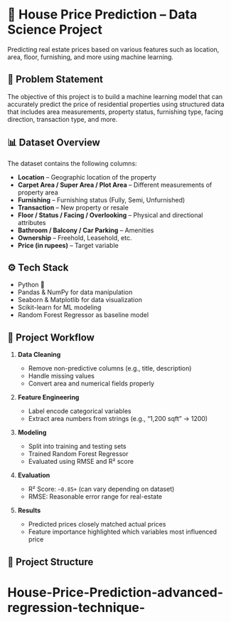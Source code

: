 # 🏡 House Price Prediction – Data Science Project

Predicting real estate prices based on various features such as location, area, floor, furnishing, and more using machine learning.

## 📌 Problem Statement

The objective of this project is to build a machine learning model that can accurately predict the price of residential properties using structured data that includes area measurements, property status, furnishing type, facing direction, transaction type, and more.


## 📊 Dataset Overview

The dataset contains the following columns:

- **Location** – Geographic location of the property  
- **Carpet Area / Super Area / Plot Area** – Different measurements of property area  
- **Furnishing** – Furnishing status (Fully, Semi, Unfurnished)  
- **Transaction** – New property or resale  
- **Floor / Status / Facing / Overlooking** – Physical and directional attributes  
- **Bathroom / Balcony / Car Parking** – Amenities  
- **Ownership** – Freehold, Leasehold, etc.  
- **Price (in rupees)** – Target variable  


## ⚙️ Tech Stack

- Python 🐍
- Pandas & NumPy for data manipulation  
- Seaborn & Matplotlib for data visualization  
- Scikit-learn for ML modeling  
- Random Forest Regressor as baseline model


## 🚀 Project Workflow

1. **Data Cleaning**  
   - Remove non-predictive columns (e.g., title, description)  
   - Handle missing values  
   - Convert area and numerical fields properly

2. **Feature Engineering**  
   - Label encode categorical variables  
   - Extract area numbers from strings (e.g., “1,200 sqft” → 1200)

3. **Modeling**  
   - Split into training and testing sets  
   - Trained Random Forest Regressor  
   - Evaluated using RMSE and R² score  

4. **Evaluation**  
   - R² Score: `~0.85+` (can vary depending on dataset)
   - RMSE: Reasonable error range for real-estate

5. **Results**  
   - Predicted prices closely matched actual prices  
   - Feature importance highlighted which variables most influenced price

## 📂 Project Structure

# House-Price-Prediction-advanced-regression-technique-
